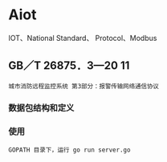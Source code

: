 # Aiot
IOT、National Standard、 Protocol、Modbus

## GB／T 26875．3—20 11

	城市消防远程监控系统 第3部分：报警传输网络通信协议

### 数据包结构和定义



### 使用
	GOPATH 目录下，运行 go run server.go